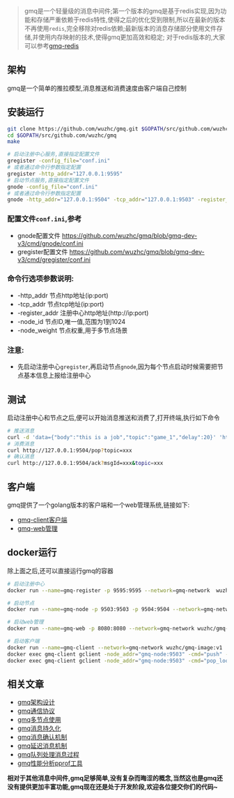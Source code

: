> gmq是一个轻量级的消息中间件;第一个版本的gmq是基于redis实现,因为功能和存储严重依赖于redis特性,使得之后的优化受到限制,所以在最新的版本不再使用`redis`,完全移除对redis依赖;最新版本的消息存储部分使用文件存储,并使用内存映射的技术,使得gmq更加高效和稳定;
> 对于redis版本的,大家可以参考[gmq-redis](https://github.com/wuzhc/gmq-redis)

## 架构
gmq是一个简单的推拉模型,消息推送和消费速度由客户端自己控制

## 安装运行
```bash
git clone https://github.com/wuzhc/gmq.git $GOPATH/src/github.com/wuzhc/gmq
cd $GOPATH/src/github.com/wuzhc/gmq
make

# 启动注册中心服务,直接指定配置文件
gregister -config_file="conf.ini"
# 或者通过命令行参数指定配置
gregister -http_addr="127.0.0.1:9595"
# 启动节点服务,直接指定配置文件
gnode -config_file="conf.ini"
# 或者通过命令行参数指定配置
gnode -http_addr="127.0.0.1:9504" -tcp_addr="127.0.0.1:9503" -register_addr="http://127.0.0.1:9595" -node_id=1 -node_weight=1 
```
### 配置文件`conf.ini`,参考
- gnode配置文件 https://github.com/wuzhc/gmq/blob/gmq-dev-v3/cmd/gnode/conf.ini
- gregister配置文件 https://github.com/wuzhc/gmq/blob/gmq-dev-v3/cmd/gregister/conf.ini

### 命令行选项参数说明:  
- -http_addr 节点http地址(ip:port)
- -tcp_addr 节点tcp地址(ip:port)
- -register_addr 注册中心http地址(http://ip:port)
- -node_id 节点ID,唯一值,范围为1到1024
- -node_weight 节点权重,用于多节点场景
### 注意:  
- 先启动注册中心`gregister`,再启动节点`gnode`,因为每个节点启动时候需要把节点基本信息上报给注册中心

## 测试
启动注册中心和节点之后,便可以开始消息推送和消费了,打开终端,执行如下命令
```bash
# 推送消息
curl -d 'data={"body":"this is a job","topic":"game_1","delay":20}' 'http://127.0.0.1:9504/push'
# 消费消息
curl http://127.0.0.1:9504/pop?topic=xxx 
# 确认消息
curl http://127.0.0.1:9504/ack?msgId=xxx&topic=xxx
```

## 客户端
gmq提供了一个golang版本的客户端和一个web管理系统,链接如下:
- [gmq-client客户端](https://github.com/wuzhc/gmq-client-go)
- [gmq-web管理](https://github.com/wuzhc/gmq-web)

## docker运行
除上面之后,还可以直接运行gmq的容器
```bash
# 启动注册中心
docker run --name=gmq-register -p 9595:9595 --network=gmq-network  wuzhc/gmq-image:v1 gregister -http_addr=":9595"

# 启动节点
docker run --name=gmq-node -p 9503:9503 -p 9504:9504 --network=gmq-network  wuzhc/gmq-image:v1 gnode -node_id=1 -tcp_addr=gnode:9503 -http_addr=gnode:9504 -register_addr=http://gmq-register:9595

# 启动web管理
docker run --name=gmq-web -p 8080:8080 --network=gmq-network wuzhc/gmq-image:v1 gweb -web_addr=":8080" -register_addr="http://gmq-register:9595"

# 启动客户端
docker run --name=gmq-client --network=gmq-network wuzhc/gmq-image:v1 
docker exec gmq-client gclient -node_addr="gmq-node:9503" -cmd="push" -topic="gmq-topic-1" -push_num=1000
docker exec gmq-client gclient -node_addr="gmq-node:9503" -cmd="pop_loop" -topic="gmq-topic-1" 
```

## 相关文章
- [gmq架构设计](https://github.com/wuzhc/zcnote/blob/master/golang/gmq/gmq%E5%BF%AB%E9%80%9F%E5%85%A5%E9%97%A8.md)
- [gmq通信协议](https://github.com/wuzhc/zcnote/blob/master/golang/gmq/gmq%E9%80%9A%E4%BF%A1%E5%8D%8F%E8%AE%AE.md)
- [gmq多节点使用](https://github.com/wuzhc/zcnote/blob/master/golang/gmq/gmq%E5%A4%9A%E8%8A%82%E7%82%B9%E4%BD%BF%E7%94%A8.md)
- [gmq消息持久化](https://github.com/wuzhc/zcnote/blob/master/golang/gmq/gmq%E6%8C%81%E4%B9%85%E5%8C%96%E5%AD%98%E5%82%A8.md) 
- [gmq消息确认机制](https://github.com/wuzhc/zcnote/blob/master/golang/gmq/gmq%E6%B6%88%E6%81%AF%E7%A1%AE%E8%AE%A4%E6%9C%BA%E5%88%B6.md)
- [gmq延迟消息机制](https://github.com/wuzhc/zcnote/blob/master/golang/gmq/gmq%E5%BB%B6%E8%BF%9F%E6%B6%88%E6%81%AF%E6%9C%BA%E5%88%B6.md)
- [gmq队列处理消息过程]()
- [gmq性能分析pprof工具](https://github.com/wuzhc/zcnote/blob/master/golang/gmq/gmq%E6%80%A7%E8%83%BD%E7%9B%91%E6%8E%A7.md)

**相对于其他消息中间件,gmq足够简单,没有复杂而晦涩的概念,当然这也是gmq还没有提供更加丰富功能,gmq现在还是处于开发阶段,欢迎各位提交你们的代码~**